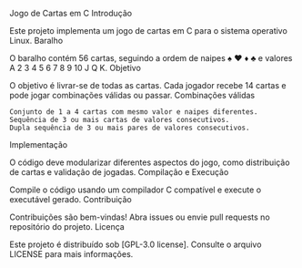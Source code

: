 Jogo de Cartas em C
Introdução

Este projeto implementa um jogo de cartas em C para o sistema operativo Linux.
Baralho

O baralho contém 56 cartas, seguindo a ordem de naipes ♠ ♥ ♦ ♣ e valores A 2 3 4 5 6 7 8 9 10 J Q K.
Objetivo

O objetivo é livrar-se de todas as cartas. Cada jogador recebe 14 cartas e pode jogar combinações válidas ou passar.
Combinações válidas

    Conjunto de 1 a 4 cartas com mesmo valor e naipes diferentes.
    Sequência de 3 ou mais cartas de valores consecutivos.
    Dupla sequência de 3 ou mais pares de valores consecutivos.

Implementação

O código deve modularizar diferentes aspectos do jogo, como distribuição de cartas e validação de jogadas.
Compilação e Execução

Compile o código usando um compilador C compatível e execute o executável gerado.
Contribuição

Contribuições são bem-vindas! Abra issues ou envie pull requests no repositório do projeto.
Licença

Este projeto é distribuído sob [GPL-3.0 license]. Consulte o arquivo LICENSE para mais informações.
